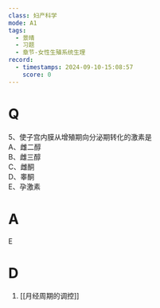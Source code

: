 ```yaml
---
class: 妇产科学
mode: A1
tags:
  - 景晴
  - 习题
  - 章节-女性生殖系统生理
record:
  - timestamps: 2024-09-10-15:08:57
    score: 0
---
```


# Q
5、使子宫内膜从增殖期向分泌期转化的激素是  
A、雌二醇  
B、雌三醇  
C、雌酮  
D、睾酮  
E、孕激素  
# A
E
# D
1. [[月经周期的调控]]